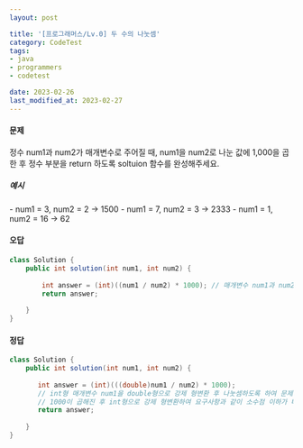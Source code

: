 ```yaml
---
layout: post

title: '[프로그래머스/Lv.0] 두 수의 나눗셈'
category: CodeTest
tags:
- java
- programmers
- codetest

date: 2023-02-26
last_modified_at: 2023-02-27
---
```


<h4>문제</h4>
정수 num1과 num2가 매개변수로 주어질 때, num1을 num2로 나눈 값에 1,000을 곱한 후 정수 부분을 return 하도록 soltuion 함수를 완성해주세요.

<h5>예시</h5>
- num1 = 3, num2 = 2 → 1500
- num1 = 7, num2 = 3 → 2333
- num1 = 1, num2 = 16 → 62


<h4>오답</h4>

```java
class Solution {
    public int solution(int num1, int num2) {
    
        int answer = (int)((num1 / num2) * 1000); // 매개변수 num1과 num2가 int형이므로 나눗셈 단계에서 소수점 이하가 버려지는 문제가 있음
        return answer;
        
    }
}
```

<h4>정답</h4>

```java
class Solution {
    public int solution(int num1, int num2) {
        
       int answer = (int)(((double)num1 / num2) * 1000);
       // int형 매개변수 num1을 double형으로 강제 형변환 후 나눗셈하도록 하여 문제를 해결함
       // 1000이 곱해진 후 int형으로 강제 형변환하여 요구사항과 같이 소수점 이하가 버려짐
       return answer;
        
    }
}
```

